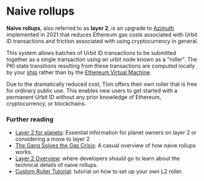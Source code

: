 # Naive rollups

**Naive rollups**, also referred to as **layer 2**, is an upgrade to [Azimuth](/glossary/azimuth) implemented in 2021 that reduces Ethereum gas costs associated with Urbit ID transactions and friction associated with using cryptocurrency in general.

This system allows batches of Urbit ID transactions to be submitted together as a single transaction using an urbit node known as a "roller". The PKI state transitions resulting from these transactions are computed locally by your [ship](/glossary/ship) rather than by the [Ethereum Virtual Machine](https://ethereum.org/en/developers/docs/evm/).

Due to the dramatically reduced cost, Tlon offers their own roller that is free for ordinary public use. This enables new users to get started with a permanent Urbit ID without any prior knowledge of Ethereum, cryptocurrency, or blockchains.

### Further reading

- [Layer 2 for planets](/manual/id/layer-2-for-planets): Essential information for planet owners on layer 2 or considering a move to layer 2
- [The Gang Solves the Gas Crisis](https://urbit.org/blog/rollups): A casual overview of how naive rollups works.
- [Layer 2 Overview](/system/identity/concepts/layer2): where developers should go to learn about the technical details of naive rollups.
- [Custom Roller Tutorial](/system/identity/guides/roller-tutorial): tutorial on how to set up your own L2 roller.
